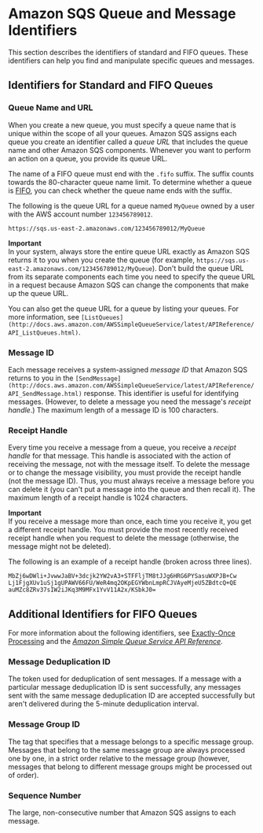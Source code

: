 # Amazon SQS Queue and Message Identifiers<a name="sqs-queue-message-identifiers"></a>

This section describes the identifiers of standard and FIFO queues\. These identifiers can help you find and manipulate specific queues and messages\.

## Identifiers for Standard and FIFO Queues<a name="sqs-general-identifiers"></a>

### Queue Name and URL<a name="queue-name-url"></a>

When you create a new queue, you must specify a queue name that is unique within the scope of all your queues\. Amazon SQS assigns each queue you create an identifier called a *queue URL* that includes the queue name and other Amazon SQS components\. Whenever you want to perform an action on a queue, you provide its queue URL\.

The name of a FIFO queue must end with the `.fifo` suffix\. The suffix counts towards the 80\-character queue name limit\. To determine whether a queue is [FIFO](FIFO-queues.md), you can check whether the queue name ends with the suffix\.

The following is the queue URL for a queue named `MyQueue` owned by a user with the AWS account number `123456789012`\.

```
https://sqs.us-east-2.amazonaws.com/123456789012/MyQueue
```

**Important**  
In your system, always store the entire queue URL exactly as Amazon SQS returns it to you when you create the queue \(for example, `https://sqs.us-east-2.amazonaws.com/123456789012/MyQueue`\)\. Don't build the queue URL from its separate components each time you need to specify the queue URL in a request because Amazon SQS can change the components that make up the queue URL\.

You can also get the queue URL for a queue by listing your queues\. For more information, see `[ListQueues](http://docs.aws.amazon.com/AWSSimpleQueueService/latest/APIReference/API_ListQueues.html)`\.

### Message ID<a name="message-id"></a>

Each message receives a system\-assigned *message ID* that Amazon SQS returns to you in the `[SendMessage](http://docs.aws.amazon.com/AWSSimpleQueueService/latest/APIReference/API_SendMessage.html)` response\. This identifier is useful for identifying messages\. \(However, to delete a message you need the message's *receipt handle*\.\) The maximum length of a message ID is 100 characters\.

### Receipt Handle<a name="receipt-handle"></a>

Every time you receive a message from a queue, you receive a *receipt handle* for that message\. This handle is associated with the action of receiving the message, not with the message itself\. To delete the message or to change the message visibility, you must provide the receipt handle \(not the message ID\)\. Thus, you must always receive a message before you can delete it \(you can't put a message into the queue and then recall it\)\. The maximum length of a receipt handle is 1024 characters\. 

**Important**  
If you receive a message more than once, each time you receive it, you get a different receipt handle\. You must provide the most recently received receipt handle when you request to delete the message \(otherwise, the message might not be deleted\)\. 

The following is an example of a receipt handle \(broken across three lines\)\.

```
MbZj6wDWli+JvwwJaBV+3dcjk2YW2vA3+STFFljTM8tJJg6HRG6PYSasuWXPJB+Cw
Lj1FjgXUv1uSj1gUPAWV66FU/WeR4mq2OKpEGYWbnLmpRCJVAyeMjeU5ZBdtcQ+QE
auMZc8ZRv37sIW2iJKq3M9MFx1YvV11A2x/KSbkJ0=
```

## Additional Identifiers for FIFO Queues<a name="sqs-additional-fifo-queue-identifiers"></a>

For more information about the following identifiers, see [Exactly\-Once Processing](FIFO-queues.md#FIFO-queues-exactly-once-processing) and the *[Amazon Simple Queue Service API Reference](http://docs.aws.amazon.com/AWSSimpleQueueService/latest/APIReference/)*\.

### Message Deduplication ID<a name="sqs-fifo-queue-messagededuplicationid"></a>

The token used for deduplication of sent messages\. If a message with a particular message deduplication ID is sent successfully, any messages sent with the same message deduplication ID are accepted successfully but aren't delivered during the 5\-minute deduplication interval\.

### Message Group ID<a name="sqs-fifo-queue-messagegroupid"></a>

The tag that specifies that a message belongs to a specific message group\. Messages that belong to the same message group are always processed one by one, in a strict order relative to the message group \(however, messages that belong to different message groups might be processed out of order\)\.

### Sequence Number<a name="sqs-fifo-queue-sequence-number"></a>

The large, non\-consecutive number that Amazon SQS assigns to each message\.